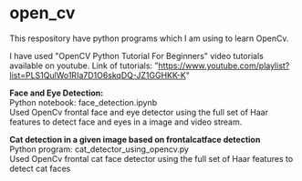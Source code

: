 # open_cv
This respository have python programs which I am using to learn OpenCv.

I have used "OpenCV Python Tutorial For Beginners" video tutorials available on youtube. 
Link of tutorials: "https://www.youtube.com/playlist?list=PLS1QulWo1RIa7D1O6skqDQ-JZ1GGHKK-K" 

__Face and Eye Detection:__</br>
Python notebook: face_detection.ipynb</br>
Used OpenCv frontal face and eye detector using the full set of Haar features to detect face and eyes in a image and video stream.

__Cat detection in a given image based on frontalcatface detection__</br>
Python program: cat_detector_using_opencv.py</br>
Used OpenCv frontal cat face detector using the full set of Haar features to detect cat faces

